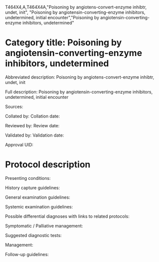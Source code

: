 T464X4,A,T464X4A,"Poisoning by angiotens-convert-enzyme inhibtr, undet, init", "Poisoning by angiotensin-converting-enzyme inhibitors, undetermined, initial encounter","Poisoning by angiotensin-converting-enzyme inhibitors, undetermined"
# Category title: Poisoning by angiotensin-converting-enzyme inhibitors, undetermined

Abbreviated description: Poisoning by angiotens-convert-enzyme inhibtr, undet, init

Full description: Poisoning by angiotensin-converting-enzyme inhibitors, undetermined, initial encounter

Sources:

Collated by:
Collation date:

Reviewed by:
Review date:

Validated by:
Validation date:

Approval UID:

# Protocol description

Presenting conditions:

History capture guidelines:

General examination guidelines:

Systemic examination guidelines:

Possible differential diagnoses with links to related protocols:

Symptomatic / Palliative management:

Suggested diagnostic tests:

Management:

Follow-up guidelines:
